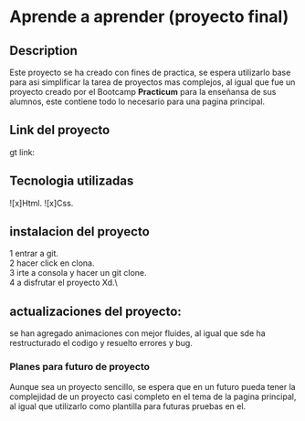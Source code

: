 # Aprende a aprender (proyecto final)

## **Description**

Este proyecto se ha creado con fines de practica, se espera utilizarlo
base para asi simplificar la tarea de proyectos mas complejos, al igual que fue un proyecto
creado por el Bootcamp **Practicum** para la enseñansa de sus alumnos, este contiene todo lo necesario para una pagina principal.

## Link del proyecto

gt
link:

## Tecnologia utilizadas

![x]Html.
![x]Css.

## **instalacion del proyecto**

1 entrar a git.\
2 hacer click en clona.\
3 irte a consola y hacer un git clone.\
4 a disfrutar el proyecto Xd.\

## **actualizaciones del proyecto:**

se han agregado animaciones con mejor fluides, al igual que sde ha restructurado el codigo y resuelto errores y bug.

### **Planes para futuro de proyecto**

Aunque sea un proyecto sencillo, se espera que en un futuro pueda tener la complejidad de un proyecto casi completo en el tema de la pagina principal, al igual que utilizarlo como plantilla para futuras pruebas en el.
